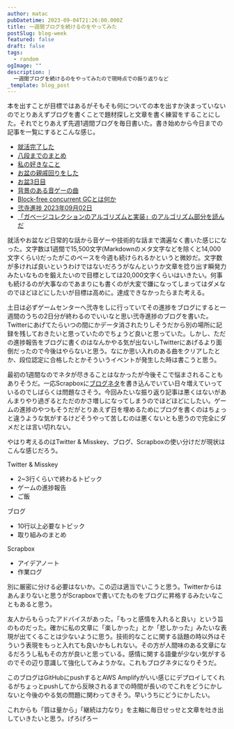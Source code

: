 ```yaml
---
author: matac
pubDatetime: 2023-09-04T21:26:00.000Z
title: 一週間ブログを続けるのをやってみた
postSlug: blog-week
featured: false
draft: false
tags:
  - random
ogImage: ""
description: |
  一週間ブログを続けるのをやってみたので現時点での振り返りなど
_template: blog_post
---
```


本を出すことが目標ではあるがそもそも何についての本を出すか決まっていないのでとりあえずブログを書くことで題材探しと文章を書く練習をすることにした。それでとりあえず先週1週間ブログを毎日書いた。書き始めから今日までの記事を一覧にするとこんな感じ。

- [就活完了した](/posts/job-hunting)
- [八段までのまとめ](/posts/iidx-grade)
- [私の好きなこと](/posts/my-fav)
- [お盆の親戚回りをした](/posts/obon)
- [お盆3日目](/posts/obon2)
- [背景のある音ゲーの曲](/posts/f)
- [Block-free concurrent GCとは何か](/posts/block-free-cgc)
- [弐寺進捗 2023年09月02日](/posts/iidx-2023-09-02)
- [「ガベージコレクションのアルゴリズムと実装」のアルゴリズム部分を読んだ](/posts/gc-algo)

就活やお盆など日常的な話から音ゲーや技術的な話まで満遍なく書いた感じになった。文字数は1週間で15,500文字(Markdownのメタ文字などを除くと14,000文字くらい)だったがこのペースを今週も続けられるかというと微妙だ。文字数が多ければ良いというわけではないだろうがなんというか文章を捻り出す瞬発力みたいなものを鍛えたいので目標としては20,000文字くらいはいきたい。何事も続けるのが大事なのであまりにも書くのが大変で嫌になってしまってはダメなのでほどほどにしたいが目標は高めに。達成できなかったらまた考える。

土日は必ずゲームセンターへ弐寺をしに行っていてその進捗をブログにすると一週間のうちの2日分が終わるのでいいなと思い弐寺進捗のブログを書いた。Twitterにあげてたらいつの間にかデータ消されたりしそうだから別の場所に記録を残しておきたいと思っていたのでちょうど良いと思っていた。しかし、ただの進捗報告をブログに書くのはなんかやる気が出ないしTwitterにあげるより面倒だったので今後はやらないと思う。なにか思い入れのある曲をクリアしたとか、段位認定に合格したとかそういうイベントが発生した時は書こうと思う。

最初の1週間なのでネタが尽きることはなかったが今後そこで悩まされることもありそうだ。一応Scrapboxに[ブログネタ](https://scrapbox.io/matac/%E3%83%96%E3%83%AD%E3%82%B0%E3%83%8D%E3%82%BF)を書き込んでいてい日々増えていっているのでしばらくは問題なさそう。今回みたいな振り返り記事は悪くはないがあんまりやり過ぎるとただのかさ増しになってしまうのでほどほどにしたい。ゲームの進捗のやつもそうだがとりあえず日を埋めるためにブログを書くのはちょっと違うような気がするけどそうやって苦しむのは悪くないとも思うので完全にダメだとは言い切れない。

やはり考えるのはTwitter & Misskey、ブログ、Scrapboxの使い分けだが現状はこんな感じだろう。

Twitter & Misskey

- 2~3行くらいで終わるトピック
- ゲームの進捗報告
- ご飯

ブログ

- 10行以上必要なトピック
- 取り組みのまとめ

Scrapbox

- アイデアノート
- 作業ログ

別に厳密に分ける必要はないか。この辺は適当でいこうと思う。Twitterからはあんまりないと思うがScrapboxで書いてたものをブログに昇格するみたいなこともあると思う。

友人からもらったアドバイスがあった。「もっと感情を入れると良い」という旨のものだった。確かに私の文章に「楽しかった」とか「悲しかった」みたいな表現が出てくることは少ないように思う。技術的なことに関する話題の時以外はそういう表現をもっと入れても良いかもしれない。その方が人間味のある文章になるだろうし私もその方が良いと思っている。感情に関する語彙が少ない気がするのでその辺り意識して強化してみようかな。これもブログネタになりそうだ。

このブログはGitHubにpushするとAWS Amplifyがいい感じにデプロイしてくれるがちょっとpushしてから反映されるまでの時間が長いのでこれをどうにかしないと今後のやる気の問題に関わってきそう。早いうちにどうにかしたい。

これからも「質は量から」「継続は力なり」を主軸に毎日せっせと文章を吐き出していきたいと思う。げろげろー

